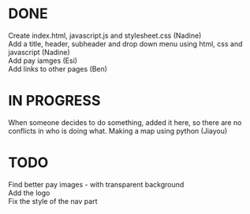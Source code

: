 # DONE
Create index.html, javascript.js and stylesheet.css (Nadine) <br>
Add a title, header, subheader and drop down menu using html, css and javascript (Nadine) <br>
Add pay iamges (Esi) <br>
Add links to other pages (Ben) <br>

# IN PROGRESS
When someone decides to do something, added it here, so there are no conflicts in who is doing what.
Making a map using python (Jiayou)

# TODO
Find better pay images - with transparent background <br>
Add the logo <br>
Fix the style of the nav part <br>

